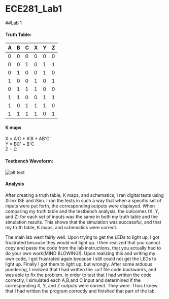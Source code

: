 ECE281_Lab1
===========

##Lab 1

#### Truth Table:
A | B | C | X | Y | Z 
--- | --- | --- | --- | --- | ---
0 | 0 | 0 | 0 | 0 | 0 
0 | 0 | 1 | 0 | 1 | 1
0 | 1 | 0 | 0 | 1 | 0
1 | 0 | 0 | 1 | 0 | 1
0 | 1 | 1 | 1 | 0 | 0
1 | 1 | 0 | 0 | 1 | 1
1 | 0 | 1 | 1 | 1 | 0
1 | 1 | 1 | 1 | 0 | 1

#### K maps
X = A'C + A'B + AB'C'                                                                                                   
Y = BC' + B'C                                                                                                           
Z = C


#### Testbench Waveform:


![alt text](https://raw2.github.com/JeremyGruszka/ECE281_Lab1/master/Lab1_SimPic.PNG "Testbench Waveform")




#### Analysis
After creating a truth table, K maps, and schematics, I ran digital tests using Xilinx ISE and iSim.  I ran the tests in such a way that when a specific set of inputs were put forth, the corresponding outputs were displayed.  When comparing my truth table and the testbench analysis, the outcomes (X, Y, and Z) for each set of inputs was the same in both my truth table and the simulation results.  This shows that the simulation was successful, and that my truth table, K maps, and schematics were correct.

The main lab went fairly well.  Upon trying to get the LEDs to light up, I got frustrated because they would not light up.
I then realized that you cannot copy and paste the code from the lab instructions, that you actually had to do your own work(MIND BLOWING!).  Upon realizing this and writing my own code, I got frustrated again because I still could not get the LEDs to light up.  Finally I got them to light up, but wrongly.  After some arduous pondering, I realized that I had written the .ucf file code backwards, and was able to fix the problem.  In order to test that I had written the code correctly, I simulated each A,B,and C input and determined if the corresponding X, Y, and Z outputs were correct.  They were.  Thus I knew that I had written the program correctly and finished that part of the lab.
